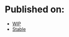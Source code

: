 # Published on:
* [WIP](https://oferguez.github.io/Experiments/wip/)
* [Stable](https://oferguez.github.io/Experiments)
